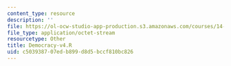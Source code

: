 ```yaml
---
content_type: resource
description: ''
file: https://ol-ocw-studio-app-production.s3.amazonaws.com/courses/14-382-econometrics-spring-2017/c503938707edb899d8d5bccf810bc826_Democracy-v4.R
file_type: application/octet-stream
resourcetype: Other
title: Democracy-v4.R
uid: c5039387-07ed-b899-d8d5-bccf810bc826
---
```


